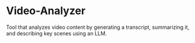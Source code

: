 # Video-Analyzer
Tool that analyzes video content by generating a transcript, summarizing it, and describing key scenes using an LLM.
